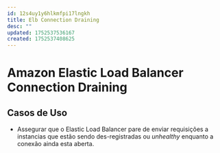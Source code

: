 ```yaml
---
id: 12s4uy1y6hlkmfpi17lngkh
title: Elb Connection Draining
desc: ""
updated: 1752537536167
created: 1752537408625
---
```


# Amazon Elastic Load Balancer Connection Draining

## Casos de Uso

- Assegurar que o Elastic Load Balancer pare de enviar requisições a instancias que estão sendo des-registradas ou _unhealthy_ enquanto a conexão ainda esta aberta.

